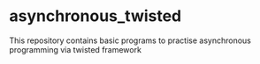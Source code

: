 # asynchronous_twisted
This repository contains basic programs to practise asynchronous programming via twisted framework
